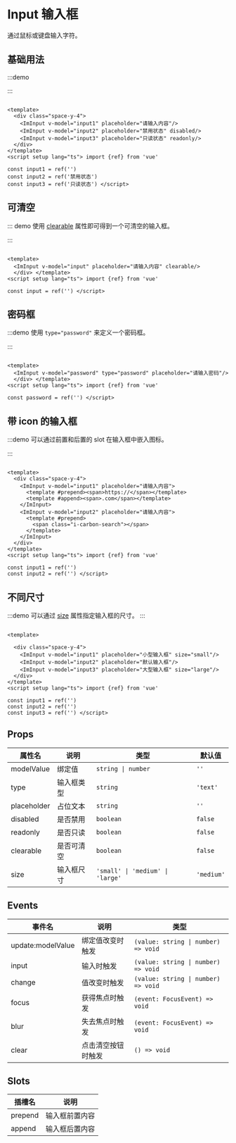 # Input 输入框

通过鼠标或键盘输入字符。

## 基础用法

:::demo

:::
```vue 

<template>
  <div class="space-y-4">
    <ImInput v-model="input1" placeholder="请输入内容"/>
    <ImInput v-model="input2" placeholder="禁用状态" disabled/>
    <ImInput v-model="input3" placeholder="只读状态" readonly/>
  </div>
</template>
<script setup lang="ts"> import {ref} from 'vue'

const input1 = ref('')
const input2 = ref('禁用状态')
const input3 = ref('只读状态') </script>
```


## 可清空

:::
demo 使用 [clearable](file://D:\code\github\im-desgin\src\components\Input\Input.vue#L8-L8) 属性即可得到一个可清空的输入框。

:::

```vue

<template>
  <ImInput v-model="input" placeholder="请输入内容" clearable/>
  </div> </template>
<script setup lang="ts"> import {ref} from 'vue'

const input = ref('') </script>
```

## 密码框

:::demo 使用 `type="password"` 来定义一个密码框。

:::

```vue

<template>
  <ImInput v-model="password" type="password" placeholder="请输入密码"/>
  </div> </template>
<script setup lang="ts"> import {ref} from 'vue'

const password = ref('') </script>
```

## 带 icon 的输入框

:::demo 可以通过前置和后置的 slot 在输入框中嵌入图标。

:::

```vue

<template>
  <div class="space-y-4">
    <ImInput v-model="input1" placeholder="请输入内容">
      <template #prepend><span>https://</span></template>
      <template #append><span>.com</span></template>
    </ImInput>
    <ImInput v-model="input2" placeholder="请输入内容">
      <template #prepend>
        <span class="i-carbon-search"></span>
      </template>
    </ImInput>
  </div>
</template>
<script setup lang="ts"> import {ref} from 'vue'

const input1 = ref('')
const input2 = ref('') </script>
```

## 不同尺寸

:::demo 可以通过 [size](file://D:\code\github\im-desgin\src\components\Pagination\Pagination.vue#L146-L146) 属性指定输入框的尺寸。
:::

```vue 

<template>

  <div class="space-y-4">
    <ImInput v-model="input1" placeholder="小型输入框" size="small"/>
    <ImInput v-model="input2" placeholder="默认输入框"/>
    <ImInput v-model="input3" placeholder="大型输入框" size="large"/>
  </div>
</template>
<script setup lang="ts"> import {ref} from 'vue'

const input1 = ref('')
const input2 = ref('')
const input3 = ref('') </script>
```

## Props

| 属性名         | 说明    | 类型                               | 默认值        |
|-------------|-------|----------------------------------|------------|
| modelValue  | 绑定值   | `string \| number`               | `''`       |
| type        | 输入框类型 | `string`                         | `'text'`   |
| placeholder | 占位文本  | `string`                         | `''`       |
| disabled    | 是否禁用  | `boolean`                        | `false`    |
| readonly    | 是否只读  | `boolean`                        | `false`    |
| clearable   | 是否可清空 | `boolean`                        | `false`    |
| size        | 输入框尺寸 | `'small' \| 'medium' \| 'large'` | `'medium'` |

## Events

| 事件名               | 说明        | 类型                                  |
|-------------------|-----------|-------------------------------------|
| update:modelValue | 绑定值改变时触发  | `(value: string \| number) => void` |
| input             | 输入时触发     | `(value: string \| number) => void` |
| change            | 值改变时触发    | `(value: string \| number) => void` |
| focus             | 获得焦点时触发   | `(event: FocusEvent) => void`       |
| blur              | 失去焦点时触发   | `(event: FocusEvent) => void`       |
| clear             | 点击清空按钮时触发 | `() => void`                        |

## Slots

| 插槽名     | 说明      |
|---------|---------|
| prepend | 输入框前置内容 |
| append  | 输入框后置内容 |
